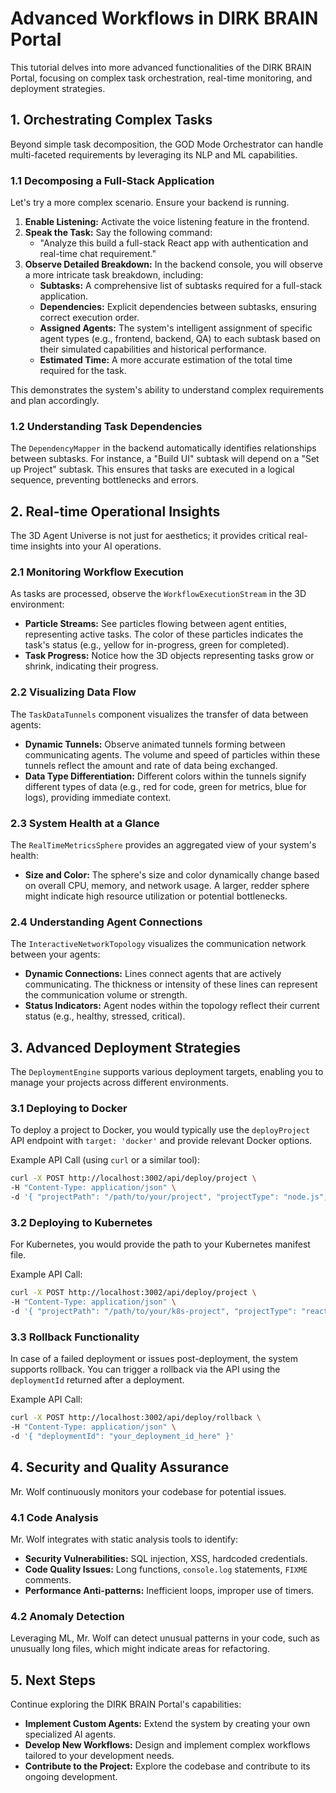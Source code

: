 # Advanced Workflows in DIRK BRAIN Portal

This tutorial delves into more advanced functionalities of the DIRK BRAIN Portal, focusing on complex task orchestration, real-time monitoring, and deployment strategies.

## 1. Orchestrating Complex Tasks

Beyond simple task decomposition, the GOD Mode Orchestrator can handle multi-faceted requirements by leveraging its NLP and ML capabilities.

### 1.1 Decomposing a Full-Stack Application

Let's try a more complex scenario. Ensure your backend is running.

1.  **Enable Listening:** Activate the voice listening feature in the frontend.
2.  **Speak the Task:** Say the following command:
    *   "Analyze this build a full-stack React app with authentication and real-time chat requirement."
3.  **Observe Detailed Breakdown:** In the backend console, you will observe a more intricate task breakdown, including:
    *   **Subtasks:** A comprehensive list of subtasks required for a full-stack application.
    *   **Dependencies:** Explicit dependencies between subtasks, ensuring correct execution order.
    *   **Assigned Agents:** The system's intelligent assignment of specific agent types (e.g., frontend, backend, QA) to each subtask based on their simulated capabilities and historical performance.
    *   **Estimated Time:** A more accurate estimation of the total time required for the task.

This demonstrates the system's ability to understand complex requirements and plan accordingly.

### 1.2 Understanding Task Dependencies

The `DependencyMapper` in the backend automatically identifies relationships between subtasks. For instance, a "Build UI" subtask will depend on a "Set up Project" subtask. This ensures that tasks are executed in a logical sequence, preventing bottlenecks and errors.

## 2. Real-time Operational Insights

The 3D Agent Universe is not just for aesthetics; it provides critical real-time insights into your AI operations.

### 2.1 Monitoring Workflow Execution

As tasks are processed, observe the `WorkflowExecutionStream` in the 3D environment:

*   **Particle Streams:** See particles flowing between agent entities, representing active tasks. The color of these particles indicates the task's status (e.g., yellow for in-progress, green for completed).
*   **Task Progress:** Notice how the 3D objects representing tasks grow or shrink, indicating their progress.

### 2.2 Visualizing Data Flow

The `TaskDataTunnels` component visualizes the transfer of data between agents:

*   **Dynamic Tunnels:** Observe animated tunnels forming between communicating agents. The volume and speed of particles within these tunnels reflect the amount and rate of data being exchanged.
*   **Data Type Differentiation:** Different colors within the tunnels signify different types of data (e.g., red for code, green for metrics, blue for logs), providing immediate context.

### 2.3 System Health at a Glance

The `RealTimeMetricsSphere` provides an aggregated view of your system's health:

*   **Size and Color:** The sphere's size and color dynamically change based on overall CPU, memory, and network usage. A larger, redder sphere might indicate high resource utilization or potential bottlenecks.

### 2.4 Understanding Agent Connections

The `InteractiveNetworkTopology` visualizes the communication network between your agents:

*   **Dynamic Connections:** Lines connect agents that are actively communicating. The thickness or intensity of these lines can represent the communication volume or strength.
*   **Status Indicators:** Agent nodes within the topology reflect their current status (e.g., healthy, stressed, critical).

## 3. Advanced Deployment Strategies

The `DeploymentEngine` supports various deployment targets, enabling you to manage your projects across different environments.

### 3.1 Deploying to Docker

To deploy a project to Docker, you would typically use the `deployProject` API endpoint with `target: 'docker'` and provide relevant Docker options.

Example API Call (using `curl` or a similar tool):

```bash
curl -X POST http://localhost:3002/api/deploy/project \
-H "Content-Type: application/json" \
-d '{ "projectPath": "/path/to/your/project", "projectType": "node.js", "target": "docker", "options": { "ports": ["80:3000"], "containerName": "my-node-app" } }'
```

### 3.2 Deploying to Kubernetes

For Kubernetes, you would provide the path to your Kubernetes manifest file.

Example API Call:

```bash
curl -X POST http://localhost:3002/api/deploy/project \
-H "Content-Type: application/json" \
-d '{ "projectPath": "/path/to/your/k8s-project", "projectType": "react", "target": "kubernetes", "options": { "manifestPath": "/path/to/your/k8s-project/deployment.yaml" } }'
```

### 3.3 Rollback Functionality

In case of a failed deployment or issues post-deployment, the system supports rollback. You can trigger a rollback via the API using the `deploymentId` returned after a deployment.

Example API Call:

```bash
curl -X POST http://localhost:3002/api/deploy/rollback \
-H "Content-Type: application/json" \
-d '{ "deploymentId": "your_deployment_id_here" }'
```

## 4. Security and Quality Assurance

Mr. Wolf continuously monitors your codebase for potential issues.

### 4.1 Code Analysis

Mr. Wolf integrates with static analysis tools to identify:

*   **Security Vulnerabilities:** SQL injection, XSS, hardcoded credentials.
*   **Code Quality Issues:** Long functions, `console.log` statements, `FIXME` comments.
*   **Performance Anti-patterns:** Inefficient loops, improper use of timers.

### 4.2 Anomaly Detection

Leveraging ML, Mr. Wolf can detect unusual patterns in your code, such as unusually long files, which might indicate areas for refactoring.

## 5. Next Steps

Continue exploring the DIRK BRAIN Portal's capabilities:

*   **Implement Custom Agents:** Extend the system by creating your own specialized AI agents.
*   **Develop New Workflows:** Design and implement complex workflows tailored to your development needs.
*   **Contribute to the Project:** Explore the codebase and contribute to its ongoing development.
